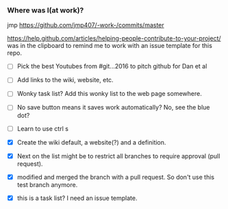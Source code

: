 ### Where was I(at work)?
jmp
https://github.com/jmp407/-work-/commits/master

https://help.github.com/articles/helping-people-contribute-to-your-project/
 was in the clipboard to remind me to work with an issue template for this repo.

 - [ ] Pick the best Youtubes from #git...2016 to pitch github for Dan et al
 - [ ] Add links to the wiki, website, etc.
 - [ ] Wonky task list?  Add this wonky list to the web page somewhere.
 - [ ] No save button means it saves work automatically?  No, see the blue dot?
 - [ ] Learn to use ctrl s
 - [x] Create the wiki default, a website(?) and a definition.
 - [x] Next on the list might be to restrict all branches to require approval (pull request).

 - [x] modified and merged the branch with a pull request.  So don't use this test branch anymore.
 - [x] this is a task list?  I need an issue template.
